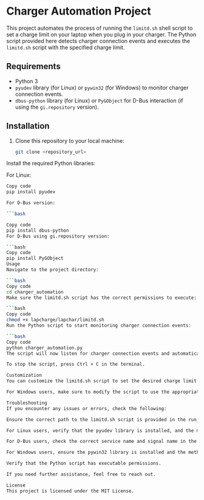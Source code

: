 # Charger Automation Project

This project automates the process of running the `limitd.sh` shell script to set a charge limit on your laptop when you plug in your charger. The Python script provided here detects charger connection events and executes the `limitd.sh` script with the specified charge limit.

## Requirements

- Python 3
- `pyudev` library (for Linux) or `pywin32` (for Windows) to monitor charger connection events.
- `dbus-python` library (for Linux) or `PyGObject` for D-Bus interaction (if using the `gi.repository` version).

## Installation

1. Clone this repository to your local machine:

   ```bash
   git clone <repository_url>
Install the required Python libraries:

For Linux:

```bash
Copy code
pip install pyudev

For D-Bus version:

```bash

Copy code
pip install dbus-python
For D-Bus using gi.repository version:

```bash
Copy code
pip install PyGObject
Usage
Navigate to the project directory:

```bash
Copy code
cd charger_automation
Make sure the limitd.sh script has the correct permissions to execute:

```bash
Copy code
chmod +x lapcharge/lapchar/limitd.sh
Run the Python script to start monitoring charger connection events:

```bash
Copy code
python charger_automation.py
The script will now listen for charger connection events and automatically run the limitd.sh script with the specified charge limit when the charger is plugged in.

To stop the script, press Ctrl + C in the terminal.

Customization
You can customize the limitd.sh script to set the desired charge limit based on your preferences. The script accepts a charge limit value as a command-line argument.

For Windows users, make sure to modify the script to use the appropriate method for detecting charger connection events. Additionally, install the required pywin32 library using pip install pywin32.

Troubleshooting
If you encounter any issues or errors, check the following:

Ensure the correct path to the limitd.sh script is provided in the run_limitd function.

For Linux users, verify that the pyudev library is installed, and the monitor.filter_by(subsystem='power_supply') correctly filters power supply events.

For D-Bus users, check the correct service name and signal name in the charger_changed_callback function.

For Windows users, ensure the pywin32 library is installed and the method for detecting charger connection events is appropriate.

Verify that the Python script has executable permissions.

If you need further assistance, feel free to reach out.

License
This project is licensed under the MIT License.


